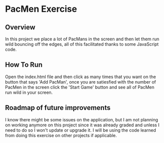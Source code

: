 # PacMen Exercise
## Overview
In this project we place a lot of PacMans in the screen and then let them run wild bouncing off the edges, all of this facilitated thanks to some JavaScript code.

## How To Run
Open the index.html file and then click as many times that you want on the button that says 'Add PacMan', once you are satiesfied with the number of PacMen in the screen click the 'Start Game' button and see all of PacMen run wild in your screen.

## Roadmap of future improvements
I know there might be some issues on the application, but I am not planning on working anymore on this project since it was already graded and unless I need to do so I won't update or upgrade it. I will be using the code learned from doing this exercise on other projects if applicable.
